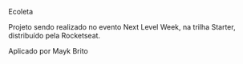  Ecoleta

Projeto sendo realizado no evento Next Level Week, na trilha Starter, distribuído pela Rocketseat.

Aplicado por Mayk Brito





